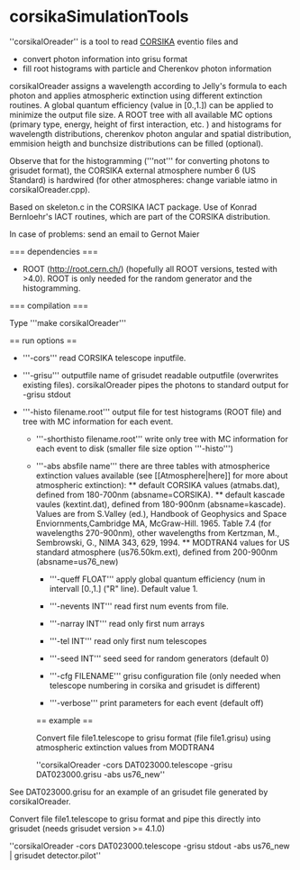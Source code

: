 # corsikaSimulationTools

''corsikaIOreader'' is a tool to read [CORSIKA](https://www.ikp.kit.edu/corsika/index.php) eventio files and 

* convert photon information into grisu format
* fill root histograms with particle and Cherenkov photon information

corsikaIOreader assigns a wavelength according to Jelly's formula to each photon and applies atmospheric extinction using different extinction routines. 
A global quantum efficiency (value in [0.,1.]) can be applied to minimize the output file size.
A ROOT tree with all available MC options (primary type, energy, height of first interaction, etc. ) and
histograms for wavelength distributions, cherenkov photon angular and spatial distribution, emmision heigth and bunchsize 
distributions can be filled (optional).

Observe that for the histogramming ('''not''' for converting photons to grisudet format), the CORSIKA external atmosphere number 6 (US Standard) is hardwired (for other atmospheres: change variable iatmo in corsikaIOreader.cpp).

Based on skeleton.c in the CORSIKA IACT package. Use of Konrad Bernloehr's IACT routines, which are part of the CORSIKA distribution.

In case of problems: send an email to Gernot Maier 

=== dependencies ===

* ROOT (http://root.cern.ch/) (hopefully all ROOT versions, tested with >4.0). ROOT is only needed for the random generator and the histogramming. 

=== compilation ===

Type '''make corsikaIOreader'''

== run options ==

* '''-cors''' read CORSIKA telescope inputfile. 

* '''-grisu'''  outputfile name of grisudet readable outputfile (overwrites existing files). corsikaIOreader pipes the photons to standard output for -grisu stdout

* '''-histo filename.root''' output file for test histograms (ROOT file) and tree with MC information for each event. 
    
    * '''-shorthisto filename.root''' write only tree with MC information for each event to disk (smaller file size option '''-histo''')

    * '''-abs absfile name''' there are three tables with atmospherice extinction values available (see [[Atmosphere|here]] for more about atmospheric extinction):
    ** default CORSIKA values (atmabs.dat), defined from 180-700nm (absname=CORSIKA).
    ** default kascade vaules (kextint.dat), defined from 180-900nm (absname=kascade). Values are from S.Valley (ed.), Handbook of Geophysics and Space Enviornments,Cambridge MA, McGraw-Hill. 1965. Table 7.4 (for wavelengths 270-900nm), other wavelengths from Kertzman, M., Sembrowski, G., NIMA 343, 629, 1994.
    ** MODTRAN4 values for US standard atmosphere (us76.50km.ext), defined from 200-900nm (absname=us76_new)
          
      * '''-queff FLOAT''' apply global quantum efficiency (num in intervall [0.,1.] ("R" line). Default value 1.

      * '''-nevents INT''' read first num events from file. 

      * '''-narray INT''' read only first num arrays

      * '''-tel INT''' read only first num telescopes

      * '''-seed INT''' seed seed for random generators (default 0)

      * '''-cfg FILENAME''' grisu configuration file (only needed when telescope numbering in corsika and grisudet is different)

      * '''-verbose''' print parameters for each event (default off)

      == example ==

      Convert file file1.telescope to grisu format (file file1.grisu) using atmospheric extinction values from MODTRAN4

       ''corsikaIOreader -cors DAT023000.telescope -grisu DAT023000.grisu -abs us76_new''

 See DAT023000.grisu for an example of an grisudet file generated by corsikaIOreader.

 Convert file file1.telescope to grisu format and pipe this directly into grisudet (needs grisudet version >= 4.1.0)

 ''corsikaIOreader -cors DAT023000.telescope -grisu stdout -abs us76_new | grisudet detector.pilot''

